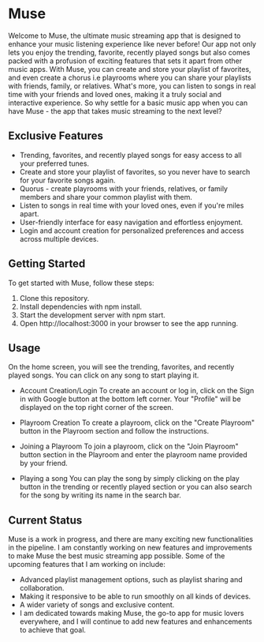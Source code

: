 
# Muse

Welcome to Muse, the ultimate music streaming app that is designed to enhance your music listening experience like never before! Our app not only lets you enjoy the trending, favorite, recently played songs but also comes packed with a profusion of exciting features that sets it apart from other music apps. With Muse, you can create and store your playlist of favorites, and even create a chorus i.e playrooms where you can share your playlists with friends, family, or relatives. What's more, you can listen to songs in real time with your friends and loved ones, making it a truly social and interactive experience. So why settle for a basic music app when you can have Muse - the app that takes music streaming to the next level?

## Exclusive Features
* Trending, favorites, and recently played songs for easy access to all your preferred tunes.
* Create and store your playlist of favorites, so you never have to search for your favorite songs again.
* Quorus - create playrooms with your friends, relatives, or family members and share your common playlist with them.
* Listen to songs in real time with your loved ones, even if you're miles apart.
* User-friendly interface for easy navigation and effortless enjoyment.
* Login and account creation for personalized preferences and access across multiple devices.
## Getting Started


To get started with Muse, follow these steps:
1. Clone this repository.
2. Install dependencies with npm install.
3. Start the development server with npm start.
4. Open http://localhost:3000 in your browser to see the app running.
## Usage 

On the home screen, you will see the trending, favorites, and recently played songs. You can click on any song to start playing it.

* Account Creation/Login 
To create an account or log in, click on the Sign in with Google button at the bottom left corner. Your "Profile" will be displayed on the top right corner of the screen.

* Playroom Creation
To create a playroom, click on the "Create Playroom" button in the Playroom section and follow the instructions.
* Joining a Playroom
To join a playroom, click on the "Join Playroom" button section in the Playroom and enter the playroom name provided by your friend.
* Playing a song
You can play the song by simply clicking on the play button in the trending or recently played section or you can also search for the song by writing its name in the search bar.
## Current Status

Muse is a work in progress, and there are many exciting new functionalities in the pipeline. I am constantly working on new features and improvements to make Muse the best music streaming app possible. Some of the upcoming features that I am working on include:
* Advanced playlist management options, such as playlist sharing and collaboration.
* Making it responsive to be able to run smoothly on all kinds of devices.
* A wider variety of songs and exclusive content.
* I am dedicated towards making Muse, the go-to app for music lovers everywhere, and I will continue to add new features and enhancements to achieve that goal.